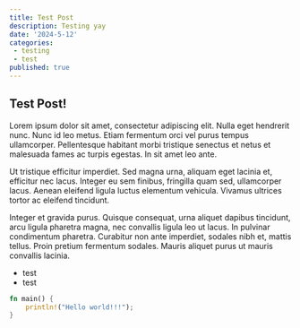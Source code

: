 ```yaml
---
title: Test Post
description: Testing yay
date: '2024-5-12'
categories:
 - testing
 - test
published: true
---
```


## Test Post!

Lorem ipsum dolor sit amet, consectetur adipiscing elit. Nulla eget hendrerit nunc. Nunc id leo metus. Etiam fermentum orci vel purus tempus ullamcorper. Pellentesque habitant morbi tristique senectus et netus et malesuada fames ac turpis egestas. In sit amet leo ante. 

Ut tristique efficitur imperdiet. Sed magna urna, aliquam eget lacinia et, efficitur nec lacus. Integer eu sem finibus, fringilla quam sed, ullamcorper lacus. Aenean eleifend ligula luctus elementum vehicula. Vivamus ultrices tortor ac eleifend tincidunt. 

Integer et gravida purus. Quisque consequat, urna aliquet dapibus tincidunt, arcu ligula pharetra magna, nec convallis ligula leo ut lacus. In pulvinar condimentum pharetra. Curabitur non ante imperdiet, sodales nibh et, mattis tellus. Proin pretium fermentum sodales. Mauris aliquet purus ut mauris convallis lacinia.

* test
* test

```rust
fn main() {
    println!("Hello world!!!");
}
```
